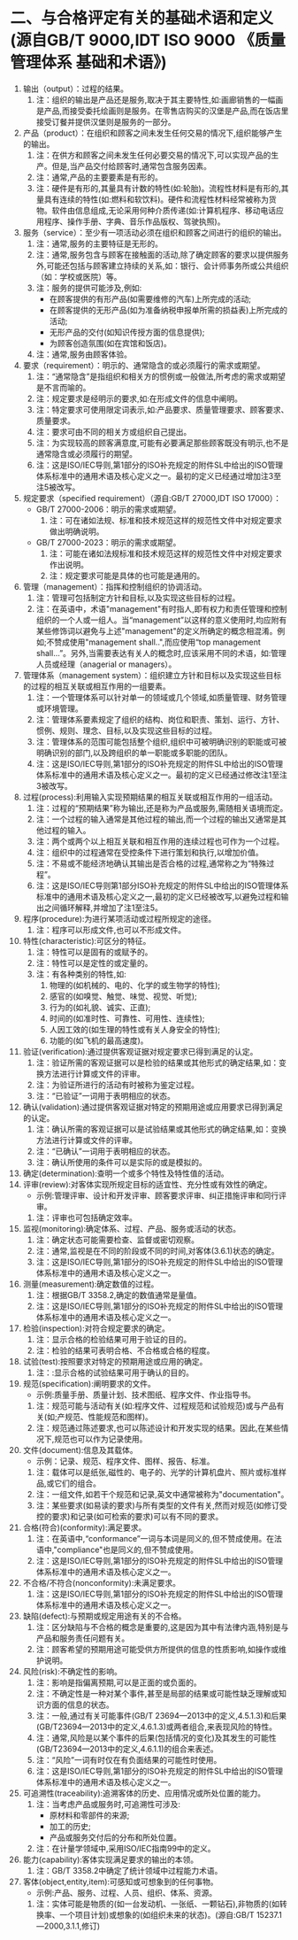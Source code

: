 # 二、与合格评定有关的基础术语和定义(源自GB/T 9000,IDT ISO 9000 《质量管理体系 基础和术语》)
1. 输出（output）：过程的结果。
    1. 注：组织的输出是产品还是服务,取决于其主要特性,如:画廊销售的一幅画是产品,而接受委托绘画则是服务。在零售店购买的汉堡是产品,而在饭店里接受订餐并提供汉堡则是服务的一部分。
2. 产品（product）：在组织和顾客之间未发生任何交易的情况下,组织能够产生的输出。
    1. 注：在供方和顾客之间未发生任何必要交易的情况下,可以实现产品的生产。但是,当产品交付给顾客时,通常包含服务因素。
    2. 注：通常,产品的主要要素是有形的。
    3. 注：硬件是有形的,其量具有计数的特性(如:轮胎)。流程性材料是有形的,其量具有连续的特性(如:燃料和软饮料)。硬件和流程性材料经常被称为货物。软件由信息组成,无论采用何种介质传递(如:计算机程序、移动电话应用程序、操作手册、字典、音乐作品版权、驾驶执照)。
3. 服务（service）：至少有一项活动必须在组织和顾客之间进行的组织的输出。
    1. 注：通常,服务的主要特征是无形的。
    2. 注：通常,服务包含与顾客在接触面的活动,除了确定顾客的要求以提供服务外,可能还包括与顾客建立持续的关系,如：银行、会计师事务所或公共组织（如：学校或医院）等。
    3. 注：服务的提供可能涉及,例如:
        - 在顾客提供的有形产品(如需要维修的汽车)上所完成的活动;
        - 在顾客提供的无形产品(如为准备纳税申报单所需的损益表)上所完成的活动;
        - 无形产品的交付(如知识传授方面的信息提供);
        - 为顾客创造氛围(如在宾馆和饭店)。
    4. 注：通常,服务由顾客体验。
4. 要求（requirement）：明示的、通常隐含的或必须履行的需求或期望。
    1. 注：“通常隐含”是指组织和相关方的惯例或一般做法,所考虑的需求或期望是不言而喻的。
    2. 注：规定要求是经明示的要求,如:在形成文件的信息中阐明。
    3. 注：特定要求可使用限定词表示,如:产品要求、质量管理要求、顾客要求、质量要求。
    4. 注：要求可由不同的相关方或组织自己提出。
    5. 注：为实现较高的顾客满意度,可能有必要满足那些顾客既没有明示,也不是通常隐含或必须履行的期望。
    6. 注：这是ISO/IEC导则,第1部分的ISO补充规定的附件SL中给出的ISO管理体系标准中的通用术语及核心定义之一。最初的定义已经通过增加注3至注5被改写。
5. 规定要求（specified requirement）（源自:GB/T 27000,IDT ISO 17000）：
    - GB/T 27000-2006：明示的需求或期望。
        1. 注：可在诸如法规、标准和技术规范这样的规范性文件中对规定要求做出明确说明。
    - GB/T 27000-2023：明示的需求或期望。
        1. 注：可能在诸如法规标准和技术规范这样的规范性文件中对规定要求作出说明。
        2. 注：规定要求可能是具体的也可能是通用的。
6. 管理（management）：指挥和控制组织的协调活动。
    1. 注：管理可包括制定方针和目标,以及实现这些目标的过程。
    2. 注：在英语中，术语"management"有时指人,即有权力和责任管理和控制组织的一个人或一组人。当“management”以这样的意义使用时,均应附有某些修饰词以避免与上述"management"的定义所确定的概念相混淆。例如;不赞成使用"management shall..",而应使用“top management shall...”。另外,当需要表达有关人的概念时,应该采用不同的术语，如:管理人员或经理（anagerial or managers）。
7. 管理体系（management system）：组织建立方针和目标以及实现这些目标的过程的相互关联或相互作用的一组要素。
    1. 注：一个管理体系可以针对单一的领域或几个领域,如质量管理、财务管理或环境管理。
    2. 注：管理体系要素规定了组织的结构、岗位和职责、策划、运行、方针、惯例、规则、理念、目标,以及实现这些目标的过程。
    3. 注：管理体系的范围可能包括整个组织,组织中可被明确识别的职能或可被明确识别的部门,以及跨组织的单一职能或多职能的团队。
    4. 注：这是ISO/IEC导则,第1部分的ISO补充规定的附件SL中给出的ISO管理体系标准中的通用术语及核心定义之一。最初的定义已经通过修改注1至注3被改写。
8. 过程(process):利用输入实现预期结果的相互关联或相互作用的一组活动。
    1. 注：过程的“预期结果”称为输出,还是称为产品或服务,需随相关语境而定。
    2. 注：一个过程的输入通常是其他过程的输出,而一个过程的输出又通常是其他过程的输入。
    3. 注：两个或两个以上相互关联和相互作用的连续过程也可作为一个过程。
    4. 注：组织中的过程通常在受控条件下进行策划和执行,以增加价值。
    5. 注：不易或不能经济地确认其输出是否合格的过程,通常称之为“特殊过程”。
    6. 注：这是ISO/IEC导则第1部分ISO补充规定的附件SL中给出的ISO管理体系标准中的通用术语及核心定义之一,最初的定义已经被改写,以避免过程和输出之间循环解释,并增加了注1至注5。
9. 程序(procedure):为进行某项活动或过程所规定的途径。
    1. 注：程序可以形成文件,也可以不形成文件。
10. 特性(characteristic):可区分的特征。
    1. 注：特性可以是固有的或赋予的。
    2. 注：特性可以是定性的或定量的。
    3. 注：有各种类别的特性,如:
        1. 物理的(如机械的、电的、化学的或生物学的特性);
        2. 感官的(如嗅觉、触觉、味觉、视觉、听觉);
        3. 行为的(如礼貌、诚实、正直);
        4. 时间的(如准时性、可靠性、可用性、连续性);
        5. 人因工效的(如生理的特性或有关人身安全的特性);
        6. 功能的(如飞机的最高速度)。
11. 验证(verification):通过提供客观证据对规定要求已得到满足的认定。
    1. 注：验证所需的客观证据可以是检验的结果或其他形式的确定结果,如：变换方法进行计算或文件的评审。
    2. 注：为验证所进行的活动有时被称为鉴定过程。
    3. 注：“已验证”一词用于表明相应的状态。
12. 确认(validation):通过提供客观证据对特定的预期用途或应用要求已得到满足的认定。
    1. 注：确认所需的客观证据可以是试验结果或其他形式的确定结果,如：变换方法进行计算或文件的评审。
    2. 注：“已确认”一词用于表明相应的状态。
    3. 注：确认所使用的条件可以是实际的或是模拟的。
13. 确定(determination):查明一个或多个特性及特性值的活动。
14. 评审(review):对客体实现所规定目标的适宜性、充分性或有效性的确定。
    - 示例:管理评审、设计和开发评审、顾客要求评审、纠正措施评审和同行评审。
    1. 注：评审也可包括确定效率。
15. 监视(monitoring):确定体系、过程、产品、服务或活动的状态。
    1. 注：确定状态可能需要检查、监督或密切观察。
    2. 注：通常,监视是在不同的阶段或不同的时间,对客体(3.6.1)状态的确定。
    3. 注：这是ISO/IEC导则,第1部分的ISO补充规定的附件SL中给出的ISO管理体系标准中的通用术语及核心定义之一。
16. 测量(measurement):确定数值的过程。
    1. 注：根据GB/T 3358.2,确定的数值通常是量值。
    1. 注：这是ISO/IEC导则,第1部分的ISO补充规定的附件SL中给出的ISO管理体系标准中的通用术语及核心定义之一。
17. 检验(inspection):对符合规定要求的确定。
    1. 注：显示合格的检验结果可用于验证的目的。
    1. 注：检验的结果可表明合格、不合格或合格的程度。
18. 试验(test):按照要求对特定的预期用途或应用的确定。
    1. 注：:显示合格的试验结果可用于确认的目的。
19. 规范(specification):阐明要求的文件。
    - 示例:质量手册、质量计划、技术图纸、程序文件、作业指导书。
    1. 注：规范可能与活动有关(如:程序文件、过程规范和试验规范)或与产品有关(如;产规范、性能规范和图样)。
    2. 注：规范通过陈述要求,也可以陈述设计和开发实现的结果。因此,在某些情况下,规范也可以作为记录使用。
20. 文件(document):信息及其载体。
    - 示例：记录、规范、程序文件、图样、报告、标准。
    1. 注：载体可以是纸张,磁性的、电子的、光学的计算机盘片、照片或标准样品,或它们的组合。
    2. 注：一组文件,如若干个规范和记录,英文中通常被称为"documentation"。
    3. 注：某些要求(如易读的要求)与所有类型的文件有关,然而对规范(如修订受控的要求)和记录(如可检索的要求)可以有不同的要求。
21. 合格(符合)(conformity):满足要求。
    1. 注：在英语中,“conformance”一词与本词是同义的,但不赞成使用。在法语中,"compliance"也是同义的,但不赞成使用。
    2. 注：这是ISO/IEC导则,第1部分的ISO补充规定的附件SL中给出的ISO管理体系标准中的通用术语及核心定义之一。
22. 不合格/不符合(nonconformity):未满足要求。
    1. 注：这是ISO/IEC导则,第1部分的ISO补充规定的附件SL中给出的ISO管理体系标准中的通用术语及核心定义之一。
23. 缺陷(defect):与预期或规定用途有关的不合格。
    1. 注：区分缺陷与不合格的概念是重要的,这是因为其中有法律内涵,特别是与产品和服务责任问题有关。
    1. 注：顾客希望的预期用途可能受供方所提供的信息的性质影响,如操作或维护说明。
24. 风险(risk):不确定性的影响。
    1. 注：影响是指偏离预期,可以是正面的或负面的。
    2. 注：不确定性是一种对某个事件,甚至是局部的结果或可能性缺乏理解或知识方面的信息的状态。
    3. 注：一般,通过有关可能事件(GB/T 23694—2013中的定义,4.5.1.3)和后果(GB/T23694—2013中的定义,4.6.1.3)或两者组合,来表现风险的特性。
    4. 注：通常,风险是以某个事件的后果(包括情况的变化)及其发生的可能性(GB/T23694—2013中的定义,4.6.1.1)的组合来表述。
    5. 注：“风险”一词有时仅在有负面结果的可能性时使用。
    6. 注：这是ISO/IEC导则,第1部分的ISO补充规定的附件SL中给出的ISO管理体系标准中的通用术语及核心定义之一。
25. 可追溯性(traceability):追溯客体的历史、应用情况或所处位置的能力。
    1. 注：当考虑产品或服务时,可追溯性可涉及:
        - 原材料和零部件的来源;
        - 加工的历史;
        - 产品或服务交付后的分布和所处位置。
    2. 注：在计量学领域中,采用ISO/IEC指南99中的定义。
26. 能力(capability):客体实现满足要求的输出的本领。
    1. 注：GB/T 3358.2中确定了统计领域中过程能力术语。
27. 客体(object,entity,item):可感知或可想象到的任何事物。
    - 示例:产品、服务、过程、人员、组织、体系、资源。
    1. 注：实体可能是物质的(如一台发动机、一张纸、一颗钻石),非物质的(如转换率、一个项目计划)或想象的(如组织未来的状态)。(源自:GB/T 15237.1—2000,3.1.1,修订)
